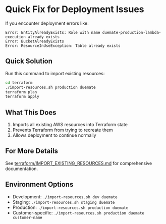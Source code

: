 # Quick Fix for Deployment Issues

If you encounter deployment errors like:
```
Error: EntityAlreadyExists: Role with name duemate-production-lambda-execution already exists
Error: BucketAlreadyExists
Error: ResourceInUseException: Table already exists
```

## Quick Solution

Run this command to import existing resources:

```bash
cd terraform
./import-resources.sh production duemate
terraform plan
terraform apply
```

## What This Does

1. Imports all existing AWS resources into Terraform state
2. Prevents Terraform from trying to recreate them
3. Allows deployment to continue normally

## For More Details

See [terraform/IMPORT_EXISTING_RESOURCES.md](terraform/IMPORT_EXISTING_RESOURCES.md) for comprehensive documentation.

## Environment Options

- Development: `./import-resources.sh dev duemate`
- Staging: `./import-resources.sh staging duemate`
- Production: `./import-resources.sh production duemate`
- Customer-specific: `./import-resources.sh production duemate customer-name`
